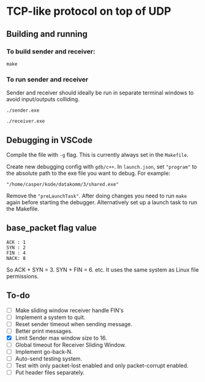 # TCP-like protocol on top of UDP

## Building and running
### To build sender and receiver:
```
make
```

### To run sender and receiver
Sender and receiver should ideally be run in separate terminal windows to avoid input/outputs colliding.
```
./sender.exe
```
```
./receiver.exe
```

## Debugging in VSCode
Compile the file with `-g` flag. This is currently always set in the `Makefile`.

Create new debugging config with `gdb/c++`. In `launch.json`, set `"program"` to the absolute path to the exe file you want to debug. For example: 
```
"/home/casper/kode/datakomm/3/shared.exe"
```
Remove the `"preLaunchTask"`. After doing changes you need to run `make` again before starting the debugger. Alternatively set up a launch task to run the Makefile.

## base_packet flag value
```
ACK : 1
SYN : 2
FIN : 4
NACK: 8
```
So ACK + SYN = 3. SYN + FIN = 6. etc. It uses the same system as Linux file permissions.

## To-do
- [ ] Make sliding window receiver handle FIN's
- [ ] Implement a system to quit.
- [ ] Reset sender timeout when sending message.
- [ ] Better print messages.
- [X] Limit Sender max window size to 16.
- [ ] Global timeout for Receiver Sliding Window.
- [ ] Implement go-back-N.
- [ ] Auto-send testing system.
- [ ] Test with only packet-lost enabled and only packet-corrupt enabled.
- [ ] Put header files separately.